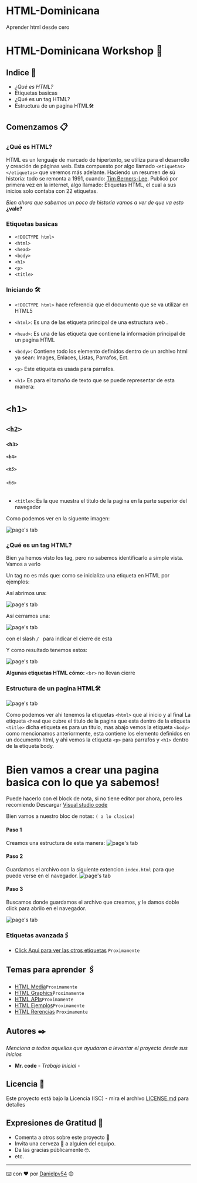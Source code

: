 # HTML-Dominicana
Aprender html desde cero 
# HTML-Dominicana Workshop 📌


## Indice 🚀

* _¿Qué es HTML?_
* Etiquetas basicas
* ¿Qué es un tag HTML?
* Estructura de un pagina HTML🛠️


## Comenzamos 📋

### ¿Qué es HTML?

HTML es un lenguaje de marcado de hipertexto, se utiliza para el desarrollo y creación de páginas web.
Esta compuesto por algo llamado `<etiquetas> </etiquetas>` que veremos más adelante.
Haciendo un resumen de sú historia: todo se remonta a 1991, cuando: [Tim Berners-Lee](https://es.wikipedia.org/wiki/Tim_Berners-Lee).
Publicó por primera vez en la internet, algo llamado:  Etiquetas HTML, el cual a sus inicios
 solo contaba con 22 etiquetas.

_Bien ahora que sabemos un poco de historia vamos a ver de que va esto_ **¿vale?**


### Etiquetas basicas


* `<!DOCTYPE html>`
* `<html>`
* `<head>`
* `<body>`
* `<h1>`
* `<p>`
* `<title>`


### Iniciando  🛠️

* `<!DOCTYPE html>` hace referencia que el documento que se va utilizar en HTML5

* `<html>`: Es una de las etiqueta principal de una estructura web . 

* `<head>`: Es una de las etiqueta que contiene la información principal de un pagina HTML

* `<body>`: Contiene todo los elemento definidos dentro de un archivo html ya sean:
Images, Enlaces, Listas, Parrafos,  Ect.

* `<p>` Este  etiqueta es usada para parrafos.

* `<h1>` Es para el tamaño de texto que se puede representar de esta manera:

 # `<h1>`
 ## `<h2>`
 ### `<h3>`
 #### `<h4>`
 ##### `<h5>`
 ###### `<h6>`








* `<title>`: Es la que muestra el titulo de la pagina en la parte superior del navegador

Como podemos ver en la siguente imagen:


 ![page's tab](https://github.com/danipv54/HTML-Dominicana/blob/master//basico-html/Capture.PNG)




### ¿Qué es un tag HTML?


Bien ya hemos visto los tag, pero no sabemos identificarlo a simple vista. Vamos a verlo


Un tag no es más que: como se inicializa una etiqueta en HTML por ejemplos:

Así abrimos una: 


![page's tab](https://github.com/danipv54/HTML-Dominicana/blob/master//basico-html/Capture1.PNG) 

Así cerramos  una: 


![page's tab](https://github.com/danipv54/HTML-Dominicana/blob/master//basico-html/Capture2.PNG) 

con el slash `/ ` para indicar el cierre de esta

Y como resultado tenemos estos:



![page's tab](https://github.com/danipv54/HTML-Dominicana/blob/master//basico-html/Capture3.PNG) 



**Algunas etiquetas HTML cómo:** `<br>` no llevan cierre






### Estructura de un pagina HTML🛠️

![page's tab](https://github.com/danipv54/HTML-Dominicana/blob/master//basico-html/Capture4.PNG) 

Como podemos ver ahi tenemos la etiquetas `<html>` que al inicio y al final
La etiqueta `<head` que cubre  el titulo de la pagina que esta dentro de la etiqueta
`<title>` dicha etiqueta es para un titulo,  mas abajo vemos la etiqueta `<body>`
como mencionamos anteriormente, esta contiene los elemento definidos en un 
documento html, y ahi vemos la etiqueta `<p>` para parrafos y `<h1>` dentro de
la etiqueta body.


# Bien vamos a crear una pagina basica con lo que ya sabemos!

Puede hacerlo con el block de nota, si no tiene editor por ahora,
pero les recomiendo Descargar [Visual studio code](https://code.visualstudio.com/) 

Bien vamos a nuestro bloc de notas: `( a lo clasico)`

#### Paso 1
Creamos una estructura de esta manera:
![page's tab](https://github.com/danipv54/HTML-Dominicana/blob/master//basico-html/Capture5.PNG) 




#### Paso 2

Guardamos el archivo con la siguiente extencion `index.html` para que puede verse 
en el navegador.
![page's tab](https://github.com/danipv54/HTML-Dominicana/blob/master//basico-html/Capture6.PNG) 

#### Paso 3
Buscamos donde guardamos el archivo que creamos, y le damos doble click para abrilo
en el navegador. 


![page's tab](https://github.com/danipv54/HTML-Dominicana/blob/master//basico-html/Capture7.PNG) 



###   Etiquetas avanzada🖇️
* [Click Aqui para ver las otros etiquetas]() `Proximamente`







## Temas para aprender  🖇️


* [HTML Media]()`Proximamente`
* [HTML Graphics]()`Proximamente`
* [HTML APIs]()`Proximamente`
* [HTML Ejemplos]()`Proximamente`
* [HTML Rerencias]() `Proximamente`




## Autores ✒️

_Menciona a todos aquellos que ayudaron a levantar el proyecto desde sus inicios_

* **Mr. code** - *Trabajo Inicial* - 



## Licencia 📄

Este proyecto está bajo la Licencia (ISC) - mira el archivo [LICENSE.md](LICENSE.md) para detalles

## Expresiones de Gratitud 🎁

* Comenta a otros sobre este proyecto 📢
* Invita una cerveza 🍺 a alguien del equipo. 
* Da las gracias públicamente 🤓.
* etc.


---
⌨️ con ❤️ por [Danielpv54](https://github.com/danipv54) 😊
